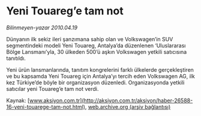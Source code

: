 # Yeni Touareg’e tam not

*Bilinmeyen-yazar 2010.04.19*

<font class="agenda2NewsSpot">
 Dünyanın ilk sekiz ileri şanzımana sahip olan ve Volkswagen’in SUV segmentindeki modeli Yeni Touareg, Antalya’da düzenlenen ‘Uluslararası Bölge Lansmanı’yla, 30 ülkeden 500’ü aşkın Volkswagen yetkili satıcısına tanıtıldı.
</font>
<font class="newsDetail">
 <p class="MsoNormal">
  Yeni ürün lansmanlarında, tanıtım kongrelerini farklı ülkelerde gerçekleştiren ve bu kapsamda Yeni Touareg için Antalya’yı tercih eden Volkswagen AG, ilk kez Türkiye’de böyle bir organizasyon düzenledi. Organizasyonda yetkili satıcılar yeni Touareg’e tam not verdi.
 </p>
</font>

Kaynak: [www.aksiyon.com.tr](http://aksiyon.com.tr/aksiyon/haber-26588-16-yeni-touarege-tam-not.html), [web.archive.org (arşiv bağlantısı)](http://web.archive.org/web/20101120025209/http://aksiyon.com.tr/aksiyon/haber-26588-16-yeni-touarege-tam-not.html)

